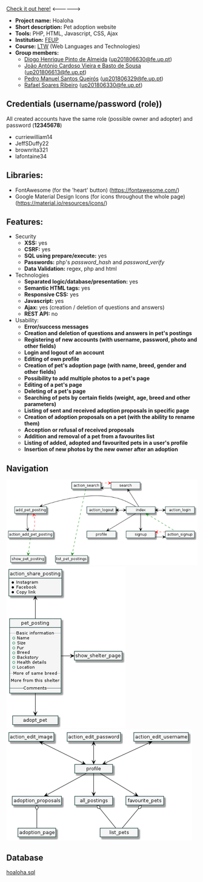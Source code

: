 [Check it out here!](https://web.fe.up.pt/~up201806330/ltw-project-g50/) <------>

- **Project name:** Hoaloha
- **Short description:** Pet adoption website
- **Tools:** PHP, HTML, Javascript, CSS, Ajax
- **Institution:** [FEUP](https://sigarra.up.pt/feup/en/web_page.Inicial)
- **Course:** [LTW](https://sigarra.up.pt/feup/en/ucurr_geral.ficha_uc_view?pv_ocorrencia_id=281471) (Web Languages and Technologies)
- **Group members:**
    - [Diogo Henrique Pinto de Almeida](https://github.com/diogohalmeida) ([up201806630@fe.up.pt](mailto:up201806630@fe.up.pt))
    - [João António Cardoso Vieira e Basto de Sousa](https://github.com/JoaoASousa) ([up201806613@fe.up.pt](mailto:up201806613@fe.up.pt))
    - [Pedro Manuel Santos Queirós](https://github.com/pedroqtuga) ([up201806329@fe.up.pt](mailto:up201806329@fe.up.pt))
    - [Rafael Soares Ribeiro](https://github.com/up201806330) ([up201806330@fe.up.pt](mailto:up201806330@fe.up.pt))

## Credentials (username/password (role))
All created accounts have the same role (possible owner and adopter) and password (**12345678**)
 - curriewilliam14
 - JeffSDuffy22
 - brownrita321
 - lafontaine34

## Libraries:
 - FontAwesome (for the 'heart' button) (https://fontawesome.com/)
 - Google Material Design Icons (for icons throughout the whole page) (https://material.io/resources/icons/)

## Features:
 - Security
     - **XSS:** yes
     - **CSRF:** yes
     - **SQL using prepare/execute:** yes
     - **Passwords:** php's *password_hash* and *password_verify*
     - **Data Validation:** regex, php and html
 - Technologies
     - **Separated logic/database/presentation:** yes
     - **Semantic HTML tags:** yes
     - **Responsive CSS:** yes
     - **Javascript:** yes
     - **Ajax:** yes (creation / deletion of questions and answers)
     - **REST API:** no
  - Usability:
     - **Error/success messages** 
     - **Creation and deletion of questions and answers in pet's postings**
     - **Registering of new accounts (with username, password, photo and other fields)**
     - **Login and logout of an account**
     - **Editing of own profile**
     - **Creation of pet's adoption page (with name, breed, gender and other fields)**
     - **Possibility to add multiple photos to a pet's page**
     - **Editing of a pet's page**
     - **Deleting of a pet's page**
     - **Searching of pets by certain fields (weight, age, breed and other parameters)**
     - **Listing of sent and received adoption proposals in specific page**
     - **Creation of adoption proposals on a pet (with the ability to rename them)**
     - **Acception or refusal of received proposals**
     - **Addition and removal of a pet from a favourites list**
     - **Listing of added, adopted and favourited pets in a user's profile**
     - **Insertion of new photos by the new owner after an adoption**
 
## Navigation
![nav](img/uml/navigation.png)
![pet](img/uml/petPosting.png)
![](img/uml/profile.png)

## Database
[hoaloha.sql](database/hoaloha.sql)
